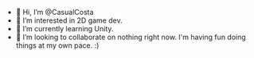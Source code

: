 - 👋 Hi, I’m @CasualCosta
- 👀 I’m interested in 2D game dev.
- 🌱 I’m currently learning Unity.
- 💞️ I’m looking to collaborate on nothing right now. I'm having fun doing things at my own pace. :)

<!---
CasualCosta/CasualCosta is a ✨ special ✨ repository because its `README.md` (this file) appears on your GitHub profile.
You can click the Preview link to take a look at your changes.
--->
